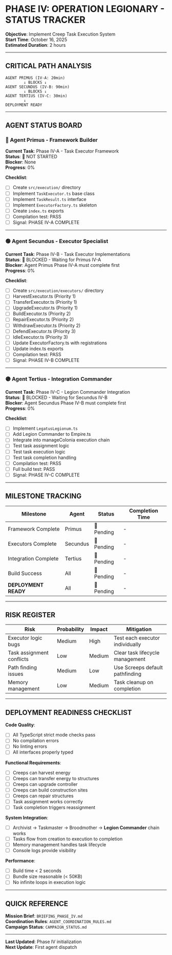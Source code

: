 # PHASE IV: OPERATION LEGIONARY - STATUS TRACKER

**Objective**: Implement Creep Task Execution System  
**Start Time**: October 16, 2025  
**Estimated Duration**: 2 hours  

---

## CRITICAL PATH ANALYSIS

```
AGENT PRIMUS (IV-A: 20min)
        ↓ BLOCKS ↓
AGENT SECUNDUS (IV-B: 90min)
        ↓ BLOCKS ↓
AGENT TERTIUS (IV-C: 30min)
        ↓
DEPLOYMENT READY
```

---

## AGENT STATUS BOARD

### 🔵 Agent Primus - Framework Builder
**Current Task**: Phase IV-A - Task Executor Framework  
**Status**: 🔴 NOT STARTED  
**Blocker**: None  
**Progress**: 0%

**Checklist**:
- [ ] Create `src/execution/` directory
- [ ] Implement `TaskExecutor.ts` base class
- [ ] Implement `TaskResult.ts` interface
- [ ] Implement `ExecutorFactory.ts` skeleton
- [ ] Create `index.ts` exports
- [ ] Compilation test: PASS
- [ ] Signal: PHASE IV-A COMPLETE

---

### 🟢 Agent Secundus - Executor Specialist  
**Current Task**: Phase IV-B - Task Executor Implementations  
**Status**: 🔴 BLOCKED - Waiting for Primus IV-A  
**Blocker**: Agent Primus Phase IV-A must complete first  
**Progress**: 0%

**Checklist**:
- [ ] Create `src/execution/executors/` directory
- [ ] HarvestExecutor.ts (Priority 1)
- [ ] TransferExecutor.ts (Priority 1)
- [ ] UpgradeExecutor.ts (Priority 1)
- [ ] BuildExecutor.ts (Priority 2)
- [ ] RepairExecutor.ts (Priority 2)
- [ ] WithdrawExecutor.ts (Priority 2)
- [ ] DefendExecutor.ts (Priority 3)
- [ ] IdleExecutor.ts (Priority 3)
- [ ] Update ExecutorFactory.ts with registrations
- [ ] Update index.ts exports
- [ ] Compilation test: PASS
- [ ] Signal: PHASE IV-B COMPLETE

---

### 🟣 Agent Tertius - Integration Commander
**Current Task**: Phase IV-C - Legion Commander Integration  
**Status**: 🔴 BLOCKED - Waiting for Secundus IV-B  
**Blocker**: Agent Secundus Phase IV-B must complete first  
**Progress**: 0%

**Checklist**:
- [ ] Implement `LegatusLegionum.ts`
- [ ] Add Legion Commander to Empire.ts
- [ ] Integrate into manageColonia execution chain
- [ ] Test task assignment logic
- [ ] Test task execution logic
- [ ] Test task completion handling
- [ ] Compilation test: PASS
- [ ] Full build test: PASS
- [ ] Signal: PHASE IV-C COMPLETE

---

## MILESTONE TRACKING

| Milestone | Agent | Status | Completion Time |
|-----------|-------|--------|-----------------|
| Framework Complete | Primus | 🔴 Pending | - |
| Executors Complete | Secundus | 🔴 Pending | - |
| Integration Complete | Tertius | 🔴 Pending | - |
| Build Success | All | 🔴 Pending | - |
| **DEPLOYMENT READY** | All | 🔴 Pending | - |

---

## RISK REGISTER

| Risk | Probability | Impact | Mitigation |
|------|------------|--------|------------|
| Executor logic bugs | Medium | High | Test each executor individually |
| Task assignment conflicts | Low | Medium | Clear task lifecycle management |
| Path finding issues | Medium | Low | Use Screeps default pathfinding |
| Memory management | Low | Medium | Task cleanup on completion |

---

## DEPLOYMENT READINESS CHECKLIST

**Code Quality**:
- [ ] All TypeScript strict mode checks pass
- [ ] No compilation errors
- [ ] No linting errors
- [ ] All interfaces properly typed

**Functional Requirements**:
- [ ] Creeps can harvest energy
- [ ] Creeps can transfer energy to structures
- [ ] Creeps can upgrade controller
- [ ] Creeps can build construction sites
- [ ] Creeps can repair structures
- [ ] Task assignment works correctly
- [ ] Task completion triggers reassignment

**System Integration**:
- [ ] Archivist → Taskmaster → Broodmother → **Legion Commander** chain works
- [ ] Tasks flow from creation to execution to completion
- [ ] Memory management handles task lifecycle
- [ ] Console logs provide visibility

**Performance**:
- [ ] Build time < 2 seconds
- [ ] Bundle size reasonable (< 50KB)
- [ ] No infinite loops in execution logic

---

## QUICK REFERENCE

**Mission Brief**: `BRIEFING_PHASE_IV.md`  
**Coordination Rules**: `AGENT_COORDINATION_RULES.md`  
**Campaign Status**: `CAMPAIGN_STATUS.md`

---

**Last Updated**: Phase IV initialization  
**Next Update**: First agent dispatch
